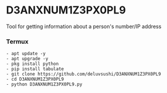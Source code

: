 # D3ANXNUM1Z3PX0PL9
Tool for getting information about a person's number/IP address

### Termux
```shell
- apt update -y
- apt upgrade -y
- pkg install python
- pip install tabulate
- git clone https://github.com/deluvsushi/D3ANXNUM1Z3PX0PL9
- cd D3ANXNUM1Z3PX0PL9
- python D3ANXNUM1Z3PX0PL9.py
```
